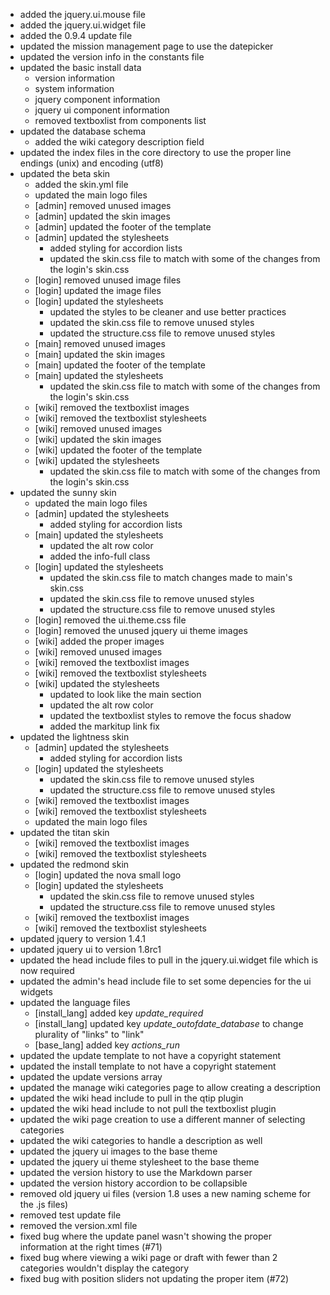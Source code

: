 * added the jquery.ui.mouse file
* added the jquery.ui.widget file
* added the 0.9.4 update file
* updated the mission management page to use the datepicker
* updated the version info in the constants file
* updated the basic install data
    * version information
    * system information
    * jquery component information
    * jquery ui component information
    * removed textboxlist from components list
* updated the database schema
    * added the wiki category description field
* updated the index files in the core directory to use the proper line endings (unix) and encoding (utf8)
* updated the beta skin
    * added the skin.yml file
    * updated the main logo files
    * [admin] removed unused images
    * [admin] updated the skin images
    * [admin] updated the footer of the template
    * [admin] updated the stylesheets
        * added styling for accordion lists
        * updated the skin.css file to match with some of the changes from the login's skin.css
    * [login] removed unused image files
    * [login] updated the image files
    * [login] updated the stylesheets
        * updated the styles to be cleaner and use better practices
        * updated the skin.css file to remove unused styles
        * updated the structure.css file to remove unused styles
    * [main] removed unused images
    * [main] updated the skin images
    * [main] updated the footer of the template
    * [main] updated the stylesheets
        * updated the skin.css file to match with some of the changes from the login's skin.css
    * [wiki] removed the textboxlist images
    * [wiki] removed the textboxlist stylesheets
    * [wiki] removed unused images
    * [wiki] updated the skin images
    * [wiki] updated the footer of the template
    * [wiki] updated the stylesheets
        * updated the skin.css file to match with some of the changes from the login's skin.css
* updated the sunny skin
    * updated the main logo files
    * [admin] updated the stylesheets
        * added styling for accordion lists
    * [main] updated the stylesheets
        * updated the alt row color
        * added the info-full class
    * [login] updated the stylesheets
        * updated the skin.css file to match changes made to main's skin.css
        * updated the skin.css file to remove unused styles
        * updated the structure.css file to remove unused styles
    * [login] removed the ui.theme.css file
    * [login] removed the unused jquery ui theme images
    * [wiki] added the proper images
    * [wiki] removed unused images
    * [wiki] removed the textboxlist images
    * [wiki] removed the textboxlist stylesheets
    * [wiki] updated the stylesheets
        * updated to look like the main section
        * updated the alt row color
        * updated the textboxlist styles to remove the focus shadow
        * added the markitup link fix
* updated the lightness skin
    * [admin] updated the stylesheets
        * added styling for accordion lists
    * [login] updated the stylesheets
        * updated the skin.css file to remove unused styles
        * updated the structure.css file to remove unused styles
	* [wiki] removed the textboxlist images
    * [wiki] removed the textboxlist stylesheets
    * updated the main logo files
* updated the titan skin
	* [wiki] removed the textboxlist images
    * [wiki] removed the textboxlist stylesheets
* updated the redmond skin
    * [login] updated the nova small logo
    * [login] updated the stylesheets
        * updated the skin.css file to remove unused styles
        * updated the structure.css file to remove unused styles
	* [wiki] removed the textboxlist images
    * [wiki] removed the textboxlist stylesheets
* updated jquery to version 1.4.1
* updated jquery ui to version 1.8rc1
* updated the head include files to pull in the jquery.ui.widget file which is now required
* updated the admin's head include file to set some depencies for the ui widgets
* updated the language files
    * [install\_lang] added key _update\_required_
    * [install\_lang] updated key _update\_outofdate\_database_ to change plurality of "links" to "link"
    * [base\_lang] added key _actions\_run_
* updated the update template to not have a copyright statement
* updated the install template to not have a copyright statement
* updated the update versions array
* updated the manage wiki categories page to allow creating a description
* updated the wiki head include to pull in the qtip plugin
* updated the wiki head include to not pull the textboxlist plugin
* updated the wiki page creation to use a different manner of selecting categories
* updated the wiki categories to handle a description as well
* updated the jquery ui images to the base theme
* updated the jquery ui theme stylesheet to the base theme
* updated the version history to use the Markdown parser
* updated the version history accordion to be collapsible
* removed old jquery ui files (version 1.8 uses a new naming scheme for the .js files)
* removed test update file
* removed the version.xml file
* fixed bug where the update panel wasn't showing the proper information at the right times (#71)
* fixed bug where viewing a wiki page or draft with fewer than 2 categories wouldn't display the category
* fixed bug with position sliders not updating the proper item (#72)